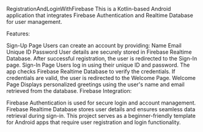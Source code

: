 RegistrationAndLoginWithFirebase
This is a Kotlin-based Android application that integrates Firebase Authentication and Realtime Database for user management.

Features:

Sign-Up Page
Users can create an account by providing:
Name
Email
Unique ID
Password
User details are securely stored in Firebase Realtime Database.
After successful registration, the user is redirected to the Sign-In page.
Sign-In Page
Users log in using their unique ID and password.
The app checks Firebase Realtime Database to verify the credentials.
If credentials are valid, the user is redirected to the Welcome Page.
Welcome Page
Displays personalized greetings using the user's name and email retrieved from the database.
Firebase Integration:

Firebase Authentication is used for secure login and account management.
Firebase Realtime Database stores user details and ensures seamless data retrieval during sign-in.
This project serves as a beginner-friendly template for Android apps that require user registration and login functionality.

